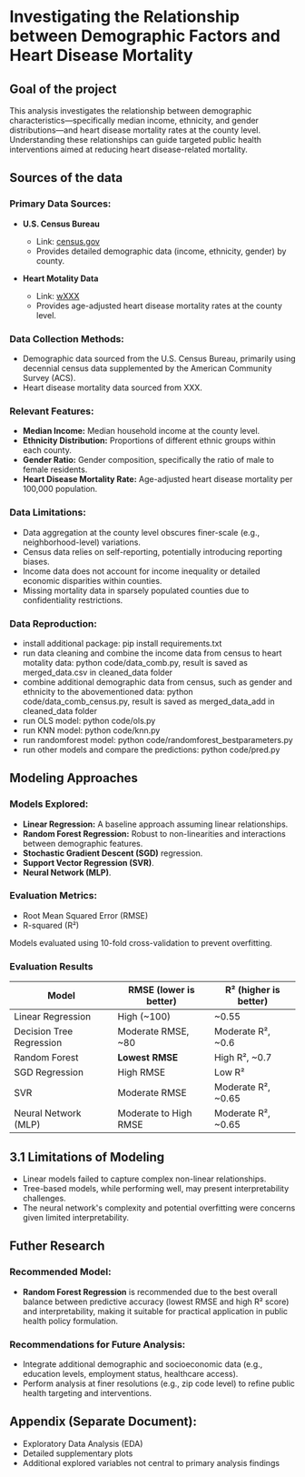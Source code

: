 # Investigating the Relationship between Demographic Factors and Heart Disease Mortality

## Goal of the project

This analysis investigates the relationship between demographic characteristics—specifically median income, ethnicity, and gender distributions—and heart disease mortality rates at the county level. Understanding these relationships can guide targeted public health interventions aimed at reducing heart disease-related mortality.

## Sources of the data

### Primary Data Sources:
- **U.S. Census Bureau**
  - Link: [census.gov](https://www.census.gov/)
  - Provides detailed demographic data (income, ethnicity, gender) by county.

- **Heart Motality Data**
  - Link: [wXXX](XXX)
  - Provides age-adjusted heart disease mortality rates at the county level.


### Data Collection Methods:
- Demographic data sourced from the U.S. Census Bureau, primarily using decennial census data supplemented by the American Community Survey (ACS).
- Heart disease mortality data sourced from XXX.

### Relevant Features:
- **Median Income:** Median household income at the county level.
- **Ethnicity Distribution:** Proportions of different ethnic groups within each county.
- **Gender Ratio:** Gender composition, specifically the ratio of male to female residents.
- **Heart Disease Mortality Rate:** Age-adjusted heart disease mortality per 100,000 population.

### Data Limitations:
- Data aggregation at the county level obscures finer-scale (e.g., neighborhood-level) variations.
- Census data relies on self-reporting, potentially introducing reporting biases.
- Income data does not account for income inequality or detailed economic disparities within counties.
- Missing mortality data in sparsely populated counties due to confidentiality restrictions.

### Data Reproduction:
- install additional package: pip install requirements.txt
- run data cleaning and combine the income data from census to heart motality data: python code/data_comb.py, result is saved as merged_data.csv in cleaned_data folder
- combine additional demographic data from census, such as gender and ethnicity to the abovementioned data: python code/data_comb_census.py, result is saved as merged_data_add in cleaned_data folder
- run OLS model: python code/ols.py
- run KNN model: python code/knn.py
- run randomforest model: python code/randomforest_bestparameters.py
- run other models and compare the predictions: python code/pred.py

## Modeling Approaches

### Models Explored:
- **Linear Regression:** A baseline approach assuming linear relationships.
- **Random Forest Regression:** Robust to non-linearities and interactions between demographic features.
- **Stochastic Gradient Descent (SGD)** regression.
- **Support Vector Regression (SVR)**.
- **Neural Network (MLP)**.

### Evaluation Metrics:
- Root Mean Squared Error (RMSE)
- R-squared (R²)

Models evaluated using 10-fold cross-validation to prevent overfitting.

### Evaluation Results

| Model                      | RMSE (lower is better) | R² (higher is better) |
|-----------------------------|-------------------------|-------------------------------|
| Linear Regression             | High (~100)           | ~0.55 |
| Decision Tree Regression     | Moderate RMSE, ~80       | Moderate R², ~0.6            |
| Random Forest                | **Lowest RMSE**          | High R², ~0.7                |
| SGD Regression               | High RMSE                | Low R²                       |
| SVR                          | Moderate RMSE            | Moderate R², ~0.65           |
| Neural Network (MLP)         | Moderate to High RMSE    | Moderate R², ~0.65           |

## 3.1 Limitations of Modeling

- Linear models failed to capture complex non-linear relationships.
- Tree-based models, while performing well, may present interpretability challenges.
- The neural network's complexity and potential overfitting were concerns given limited interpretability.

## Futher Research

### Recommended Model:
- **Random Forest Regression** is recommended due to the best overall balance between predictive accuracy (lowest RMSE and high R² score) and interpretability, making it suitable for practical application in public health policy formulation.

### Recommendations for Future Analysis:
- Integrate additional demographic and socioeconomic data (e.g., education levels, employment status, healthcare access).
- Perform analysis at finer resolutions (e.g., zip code level) to refine public health targeting and interventions.


## Appendix (Separate Document):
- Exploratory Data Analysis (EDA)
- Detailed supplementary plots
- Additional explored variables not central to primary analysis findings